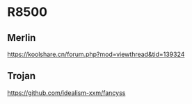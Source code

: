# R8500

## Merlin

https://koolshare.cn/forum.php?mod=viewthread&tid=139324

## Trojan

https://github.com/idealism-xxm/fancyss
